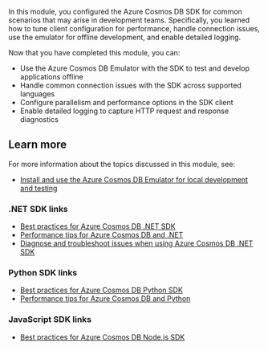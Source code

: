 In this module, you configured the Azure Cosmos DB SDK for common scenarios that may arise in development teams. Specifically, you learned how to tune client configuration for performance, handle connection issues, use the emulator for offline development, and enable detailed logging.

Now that you have completed this module, you can:

- Use the Azure Cosmos DB Emulator with the SDK to test and develop applications offline
- Handle common connection issues with the SDK across supported languages
- Configure parallelism and performance options in the SDK client
- Enable detailed logging to capture HTTP request and response diagnostics

## Learn more

For more information about the topics discussed in this module, see:

- [Install and use the Azure Cosmos DB Emulator for local development and testing][/azure/cosmos-db/local-emulator]

### .NET SDK links

- [Best practices for Azure Cosmos DB .NET SDK][/azure/cosmos-db/nosql/best-practice-dotnet]
- [Performance tips for Azure Cosmos DB and .NET][/azure/cosmos-db/nosql/performance-tips-dotnet-sdk-v3-sql]
- [Diagnose and troubleshoot issues when using Azure Cosmos DB .NET SDK][/azure/cosmos-db/nosql/troubleshoot-dot-net-sdk]

### Python SDK links

- [Best practices for Azure Cosmos DB Python SDK][/azure/cosmos-db/nosql/best-practice-python]
- [Performance tips for Azure Cosmos DB and Python][/azure/cosmos-db/nosql/performance-tips-python-sdk]

### JavaScript SDK links

- [Best practices for Azure Cosmos DB Node.js SDK][/azure/cosmos-db/nosql/best-practices-javascript]

[/azure/cosmos-db/local-emulator]: /azure/cosmos-db/local-emulator
[/azure/cosmos-db/nosql/best-practice-dotnet]: /azure/cosmos-db/nosql/best-practice-dotnet
[/azure/cosmos-db/nosql/performance-tips-dotnet-sdk-v3-sql]: /azure/cosmos-db/nosql/performance-tips-dotnet-sdk-v3-sql
[/azure/cosmos-db/nosql/troubleshoot-dot-net-sdk]: /azure/cosmos-db/nosql/troubleshoot-dot-net-sdk
[/azure/cosmos-db/nosql/best-practice-python]: /azure/cosmos-db/nosql/best-practice-python
[/azure/cosmos-db/nosql/performance-tips-python-sdk]: /azure/cosmos-db/nosql/performance-tips-python-sdk
[/azure/cosmos-db/nosql/best-practices-javascript]: /azure/cosmos-db/nosql/best-practices-javascript
